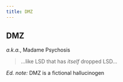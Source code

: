```yaml
---
title: DMZ
---
```


DMZ
---

*a.k.a.*, Madame Psychosis

> ...like LSD that has *itself* dropped LSD...

*Ed. note:* DMZ is a fictional hallucinogen
